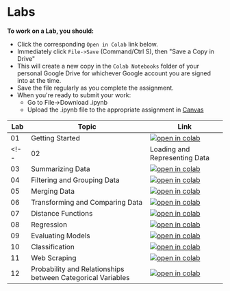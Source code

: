 # Labs

**To work on a Lab, you should:**

- Click the corresponding `Open in Colab` link below.
- Immediately click `File->Save` (Command/Ctrl S), then "Save a Copy in Drive"
- This will create a new copy in the `Colab Notebooks` folder of your personal Google Drive for whichever Google account you are signed into at the time.
- Save the file regularly as you complete the assignment.
- When you're ready to submit your work:
  + Go to File->Download .ipynb
  + Upload the .ipynb file to the appropriate assignment in [Canvas](https://tulane.instructure.com/)


| Lab   | Topic  | Link |
|-------|--------|------|
|01| Getting Started | [![open in colab](https://colab.research.google.com/assets/colab-badge.svg)](https://colab.research.google.com/github/nmattei/cmps3160/blob/master/_labs/Lab01/Lab01.ipynb)|
<!-- |02| Loading and Representing Data| [![open in colab](https://colab.research.google.com/assets/colab-badge.svg)](https://colab.research.google.com/github/nmattei/cmps3160/blob/master/_labs/Lab02/Lab02.ipynb)|
|03| Summarizing Data | [![open in colab](https://colab.research.google.com/assets/colab-badge.svg)](https://colab.research.google.com/github/nmattei/cmps3160/blob/master/_labs/Lab03/Lab03.ipynb)|
|04| Filtering and Grouping Data | [![open in colab](https://colab.research.google.com/assets/colab-badge.svg)](https://colab.research.google.com/github/nmattei/cmps3160/blob/master/_labs/Lab04/Lab04.ipynb)|
|05| Merging Data | [![open in colab](https://colab.research.google.com/assets/colab-badge.svg)](https://colab.research.google.com/github/nmattei/cmps3160/blob/master/_labs/Lab05/Lab05.ipynb)|
|06| Transforming and Comparing Data | [![open in colab](https://colab.research.google.com/assets/colab-badge.svg)](https://colab.research.google.com/github/nmattei/cmps3160/blob/master/_labs/Lab06/Lab06.ipynb)|
|07| Distance Functions | [![open in colab](https://colab.research.google.com/assets/colab-badge.svg)](https://colab.research.google.com/github/nmattei/cmps3160/blob/master/_labs/Lab07/Lab07.ipynb)|
|08| Regression | [![open in colab](https://colab.research.google.com/assets/colab-badge.svg)](https://colab.research.google.com/github/nmattei/cmps3160/blob/master/_labs/Lab08/Lab08.ipynb)|
|09| Evaluating Models | [![open in colab](https://colab.research.google.com/assets/colab-badge.svg)](https://colab.research.google.com/github/nmattei/cmps3160/blob/master/_labs/Lab09/Lab09.ipynb)|
|10| Classification | [![open in colab](https://colab.research.google.com/assets/colab-badge.svg)](https://colab.research.google.com/github/nmattei/cmps3160/blob/master/_labs/Lab10/Lab10.ipynb)|
|11| Web Scraping | [![open in colab](https://colab.research.google.com/assets/colab-badge.svg)](https://colab.research.google.com/github/nmattei/cmps3160/blob/master/_labs/Lab11/Lab11.ipynb)|
|12| Probability and Relationships between Categorical Variables | [![open in colab](https://colab.research.google.com/assets/colab-badge.svg)](https://colab.research.google.com/github/nmattei/cmps3160/blob/master/_labs/Lab12/Lab12.ipynb)|  -->


